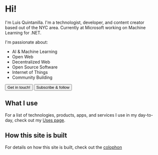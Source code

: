 # Hi!

I'm Luis Quintanilla. I'm a technologist, developer, and content creator based out of the NYC area. Currently at Microsoft working on Machine Learning for .NET. 

I'm passionate about:

- AI & Machine Learning
- Open Web
- Decentralized Web
- Open Source Software
- Internet of Things
- Community Building

<a href="/contact"><button type="button" class="btn btn-dark">Get in touch!</button></a>
<a href="/subscribe"><button type="button" class="btn btn-dark">Subscribe & follow</button></a>

## What I use

For a list of technologies, products, apps, and services I use in my day-to-day, check out my [Uses page](/uses).

## How this site is built

For details on how this site is built, check out the [colophon](/colophon)
